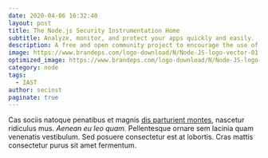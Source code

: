 ```yaml
---
date: 2020-04-06 16:32:40
layout: post
title: The Node.js Security Instrumentation Home
subtitle: Analyze, monitor, and protect your apps quickly and easily.
description: A free and open community project to encourage the use of Security Instrumentation in the Node.js ecosystem
image: https://www.brandeps.com/logo-download/N/Node-JS-logo-vector-01.svg
optimized_image: https://www.brandeps.com/logo-download/N/Node-JS-logo-vector-01.svg
category: node
tags:
  - IAST
author: secinst
paginate: true
---
```


Cas sociis natoque penatibus et magnis <a href="#">dis parturient montes</a>, nascetur ridiculus mus. *Aenean eu leo quam.* Pellentesque ornare sem lacinia quam venenatis vestibulum. Sed posuere consectetur est at lobortis. Cras mattis consectetur purus sit amet fermentum.








